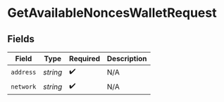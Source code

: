 # GetAvailableNoncesWalletRequest


## Fields

| Field              | Type               | Required           | Description        |
| ------------------ | ------------------ | ------------------ | ------------------ |
| `address`          | *string*           | :heavy_check_mark: | N/A                |
| `network`          | *string*           | :heavy_check_mark: | N/A                |
